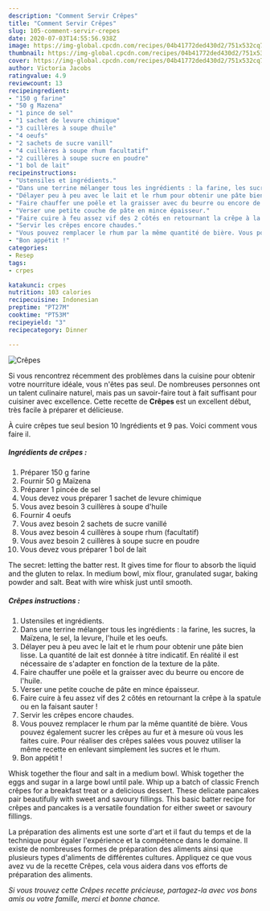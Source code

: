 ```yaml
---
description: "Comment Servir Crêpes"
title: "Comment Servir Crêpes"
slug: 105-comment-servir-crepes
date: 2020-07-03T14:55:56.938Z
image: https://img-global.cpcdn.com/recipes/04b41772ded430d2/751x532cq70/crepes-photo-principale-de-la-recette.jpg
thumbnail: https://img-global.cpcdn.com/recipes/04b41772ded430d2/751x532cq70/crepes-photo-principale-de-la-recette.jpg
cover: https://img-global.cpcdn.com/recipes/04b41772ded430d2/751x532cq70/crepes-photo-principale-de-la-recette.jpg
author: Victoria Jacobs
ratingvalue: 4.9
reviewcount: 13
recipeingredient:
- "150 g farine"
- "50 g Mazena"
- "1 pince de sel"
- "1 sachet de levure chimique"
- "3 cuillères à soupe dhuile"
- "4 oeufs"
- "2 sachets de sucre vanill"
- "4 cuillères à soupe rhum facultatif"
- "2 cuillères à soupe sucre en poudre"
- "1 bol de lait"
recipeinstructions:
- "Ustensiles et ingrédients."
- "Dans une terrine mélanger tous les ingrédients : la farine, les sucres, la Maïzena, le sel, la levure, l&#39;huile et les oeufs."
- "Délayer peu à peu avec le lait et le rhum pour obtenir une pâte bien lisse. La quantité de lait est donnée à titre indicatif. En réalité il est nécessaire de s&#39;adapter en fonction de la texture de la pâte."
- "Faire chauffer une poêle et la graisser avec du beurre ou encore de l&#39;huile."
- "Verser une petite couche de pâte en mince épaisseur."
- "Faire cuire à feu assez vif des 2 côtés en retournant la crêpe à la spatule ou en la faisant sauter !"
- "Servir les crêpes encore chaudes."
- "Vous pouvez remplacer le rhum par la même quantité de bière. Vous pouvez également sucrer les crêpes au fur et à mesure où vous les faites cuire. Pour réaliser des crêpes salées vous pouvez utiliser la même recette en enlevant simplement les sucres et le rhum."
- "Bon appétit !"
categories:
- Resep
tags:
- crpes

katakunci: crpes 
nutrition: 103 calories
recipecuisine: Indonesian
preptime: "PT27M"
cooktime: "PT53M"
recipeyield: "3"
recipecategory: Dinner

---
```



![Crêpes](https://img-global.cpcdn.com/recipes/04b41772ded430d2/751x532cq70/crepes-photo-principale-de-la-recette.jpg)

Si vous rencontrez récemment des problèmes dans la cuisine pour obtenir votre nourriture idéale, vous n'êtes pas seul. De nombreuses personnes ont un talent culinaire naturel, mais pas un savoir-faire tout à fait suffisant pour cuisiner avec excellence. Cette recette de <strong> Crêpes </strong> est un excellent début, très facile à préparer et délicieuse.

<!--inarticleads1-->

À cuire crêpes tue seul besion 10 Ingrédients et 9 pas. Voici comment vous faire il.

##### Ingrédients de crêpes :

1. Préparer 150 g farine
1. Fournir 50 g Maïzena
1. Préparer 1 pincée de sel
1. Vous devez vous préparer 1 sachet de levure chimique
1. Vous avez besoin 3 cuillères à soupe d&#39;huile
1. Fournir 4 oeufs
1. Vous avez besoin 2 sachets de sucre vanillé
1. Vous avez besoin 4 cuillères à soupe rhum (facultatif)
1. Vous avez besoin 2 cuillères à soupe sucre en poudre
1. Vous devez vous préparer 1 bol de lait


The secret: letting the batter rest. It gives time for flour to absorb the liquid and the gluten to relax. In medium bowl, mix flour, granulated sugar, baking powder and salt. Beat with wire whisk just until smooth. 

<!--inarticleads2-->

##### Crêpes instructions :

1. Ustensiles et ingrédients.
1. Dans une terrine mélanger tous les ingrédients : la farine, les sucres, la Maïzena, le sel, la levure, l&#39;huile et les oeufs.
1. Délayer peu à peu avec le lait et le rhum pour obtenir une pâte bien lisse. La quantité de lait est donnée à titre indicatif. En réalité il est nécessaire de s&#39;adapter en fonction de la texture de la pâte.
1. Faire chauffer une poêle et la graisser avec du beurre ou encore de l&#39;huile.
1. Verser une petite couche de pâte en mince épaisseur.
1. Faire cuire à feu assez vif des 2 côtés en retournant la crêpe à la spatule ou en la faisant sauter !
1. Servir les crêpes encore chaudes.
1. Vous pouvez remplacer le rhum par la même quantité de bière. Vous pouvez également sucrer les crêpes au fur et à mesure où vous les faites cuire. Pour réaliser des crêpes salées vous pouvez utiliser la même recette en enlevant simplement les sucres et le rhum.
1. Bon appétit !


Whisk together the flour and salt in a medium bowl. Whisk together the eggs and sugar in a large bowl until pale. Whip up a batch of classic French crêpes for a breakfast treat or a delicious dessert. These delicate pancakes pair beautifully with sweet and savoury fillings. This basic batter recipe for crêpes and pancakes is a versatile foundation for either sweet or savoury fillings. 

<!--inarticleads1-->

<p>
La préparation des aliments est une sorte d'art et il faut du temps et de la technique pour égaler l'expérience et la compétence dans le domaine. Il existe de nombreuses formes de préparation des aliments ainsi que plusieurs types d'aliments de différentes cultures. Appliquez ce que vous avez vu de la recette Crêpes, cela vous aidera dans vos efforts de préparation des aliments.
</p>

<p>
<i>Si vous trouvez cette Crêpes recette précieuse, partagez-la avec vos bons amis ou votre famille, merci et bonne chance.</i>
</p>
